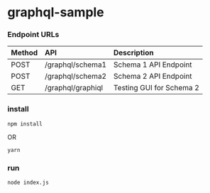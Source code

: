 # graphql-sample

### Endpoint URLs
|Method|API|Description|
|:-|:-|:-|
|POST|/graphql/schema1|Schema 1 API Endpoint|
|POST|/graphql/schema2|Schema 2 API Endpoint|
|GET|/graphql/graphiql|Testing GUI for Schema 2|

### install
```
npm install
```
OR
```
yarn
```

### run
```
node index.js
```
